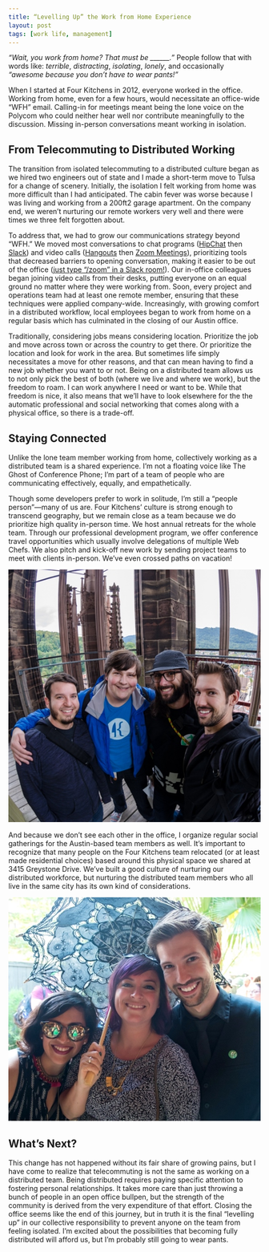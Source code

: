 ```yaml
---
title: “Levelling Up” the Work from Home Experience
layout: post
tags: [work life, management]
---
```


_“Wait, you work from home? That must be \_\_\_\_\_\_.”_ People follow that with
words like: _terrible_, _distracting_, _isolating_, _lonely_, and occasionally
_“awesome because you don’t have to wear pants!”_

When I started at Four Kitchens in 2012, everyone worked in the office. Working
from home, even for a few hours, would necessitate an office-wide “WFH” email.
Calling-in for meetings meant being the lone voice on the Polycom who could
neither hear well nor contribute meaningfully to the discussion. Missing
in-person conversations meant working in isolation.

## From Telecommuting to Distributed Working

The transition from isolated telecommuting to a distributed culture began as we
hired two engineers out of state and I made a short-term move to Tulsa for a
change of scenery. Initially, the isolation I felt working from home was more
difficult than I had anticipated. The cabin fever was worse because I was living
and working from a 200ft2 garage apartment. On the company end, we weren’t
nurturing our remote workers very well and there were times we three felt
forgotten about.

To address that, we had to grow our communications strategy beyond “WFH.” We
moved most conversations to chat programs ([HipChat](https://www.hipchat.com)
then [Slack](https://slack.com/)) and video calls
([Hangouts](https://hangouts.google.com/) then [Zoom Meetings](http://zoom.us/)),
prioritizing tools that decreased barriers to opening conversation, making it
easier to be out of the office
([just type “/zoom” in a Slack room!](https://support.zoom.us/hc/en-us/articles/205153255-Setting-Up-Slack-Integration)).
Our in-office colleagues began joining video calls from their desks, putting
everyone on an equal ground no matter where they were working from. Soon, every
project and operations team had at least one remote member, ensuring that these
techniques were applied company-wide. Increasingly, with growing comfort in a
distributed workflow, local employees began to work from home on a regular basis
which has culminated in the closing of our Austin office.

Traditionally, considering jobs means considering location. Prioritize the job
and move across town or across the country to get there. Or prioritize the
location and look for work in the area. But sometimes life simply necessitates a
move for other reasons, and that can mean having to find a new job whether you
want to or not. Being on a distributed team allows us to not only pick the best
of both (where we live and where we work), but the freedom to roam. I can work
anywhere I need or want to be. While that freedom is nice, it also means that
we’ll have to look elsewhere for the the automatic professional and social
networking that comes along with a physical office, so there is a trade-off.

## Staying Connected

Unlike the lone team member working from home, collectively working as a
distributed team is a shared experience. I’m not a floating voice like The Ghost
of Conference Phone; I’m part of a team of people who are communicating
effectively, equally, and empathetically.

Though some developers prefer to work in solitude, I’m still a “people
person”—many of us are. Four Kitchens’ culture is strong enough to transcend
geography, but we remain close as a team because we do prioritize high quality
in-person time. We host annual retreats for the whole team. Through our
professional development program, we offer conference travel opportunities which
usually involve delegations of multiple Web Chefs. We also pitch and kick-off
new work by sending project teams to meet with clients in-person. We’ve even
crossed paths on vacation!

![Web Chefs on vacation](/assets/blog/wfh-4k/DSC_7458_0.jpg)

And because we don’t see each other in the office, I organize regular social
gatherings for the Austin-based team members as well. It’s important to
recognize that many people on the Four Kitchens team relocated (or at least made
residential choices) based around this physical space we shared at 3415
Greystone Drive. We’ve built a good culture of nurturing our distributed
workforce, but nurturing the distributed team members who all live in the same
city has its own kind of considerations.

![Web Chefs in NOLA](/assets/blog/wfh-4k/DSCF4789_0.jpg)

## What’s Next?

This change has not happened without its fair share of growing pains, but I have
come to realize that telecommuting is not the same as working on a distributed
team. Being distributed requires paying specific attention to fostering personal
relationships. It takes more care than just throwing a bunch of people in an
open office bullpen, but the strength of the community is derived from the very
expenditure of that effort. Closing the office seems like the end of this journey,
but in truth it is the final “levelling up” in our collective responsibility to
prevent anyone on the team from feeling isolated. I’m excited about the
possibilities that becoming fully distributed will afford us, but I’m probably
still going to wear pants.
